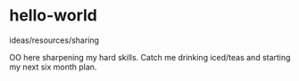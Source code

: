 # hello-world
ideas/resources/sharing

OO here sharpening my hard skills. 
Catch me drinking iced/teas and starting my next six month plan. 
